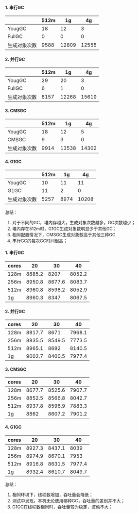 #### 1. 串行GC
|         | 512m    |   1g   |   4g   |
| --------| ------- | ------ | ------ |
| YougGC  | 18      |   12   |   3    |
| FullGC  |  0      |    0   |   0    |
| 生成对象次数|  9588      |    12809   |   12555    |

#### 2. 并行GC
|         | 512m    |   1g   |   4g   |
| --------| ------- | ------ | ------ |
| YougGC  | 29      |   20   |   3    |
| FullGC  |  6      |    1   |   0    |
| 生成对象次数|  8157      |    12268   |   15619    |

#### 3. CMSGC
|         | 512m    |   1g   |   4g   |
| --------| ------- | ------ | ------ |
| YougGC  | 18      |   12   |   5    |
| CMSGC  |  9      |    3   |   0    |
| 生成对象次数|  9914      |    13538   |   14302    |

#### 4. G1GC
|         | 512m    |   1g   |   4g   |
| --------| ------- | ------ | ------ |
| YougGC  | 10      |   11   |   11    |
| G1GC    |  11     |    2   |   0    |
| 生成对象次数|  5257      |    8974   |   10208    |



总结：
1. 对于不同的GC，堆内存越大，生成对象次数越多，GC次数越少；
2. 堆内存在512m时，G1GC生成对象数明显少于其他GC；
3. 相同配置情况下，CMSGC生成对象数高于其他三种GC
4. 串行GC的每次GC时间很高；









#### 1. 串行GC
|  cores  | 20    |   30   |   40   |
| --------| ------- | ------ | ------ |
| 128m  | 8885.2      |  8207    |  8052.2    |
| 256m  |  8950.8      |    8677.6   |   8083.7    |
| 512m  |  8960.8      |    8598.2   |   8052.9    |
| 1g  |  8960.3      |    8347   |   8067.5    |

#### 2. 并行GC
|  cores  | 20    |   30   |   40   |
| --------| ------- | ------ | ------ |
| 128m  | 8817.7      |  8671    |  7968.1    |
| 256m  | 8835.5      |  8549.5    |  7773.5    |
| 512m  | 8965.1      |  8692    |  8140.5    |
| 1g  | 9002.7      |  8400.5    |  7977.4    |

#### 3. CMSGC
|  cores  | 20    |   30   |   40   |
| --------| ------- | ------ | ------ |
| 128m  | 8677.7      |  8525.6    |  7907.7    |
| 256m  | 8852.5      |  8566.8    |  8042.7    |
| 512m  | 8937.8      |  8596.9    |  7883.3    |
| 1g  | 8862      |  8607.2    |  7901.2    |

#### 4. G1GC
|  cores  | 20    |   30   |   40   |
| --------| ------- | ------ | ------ |
| 128m  | 8927.3      |  8437.1    |  8039    |
| 256m  | 8974.9      |  8670.1    |  7953    |
| 512m  | 8916.8      |  8631.5    |  7977.4    |
| 1g  | 8932.4      |  8610.7    |  8049.7    |


总结：
1. 相同环境下，线程数增加，吞吐量会降低；
2. 测试中发现，本机无论使用哪种GC，吞吐量的差别并不大；
3. G1GC在线程数相同时，吞吐量较为稳定，波动不大；
